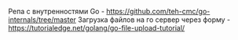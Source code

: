 Репа с внутренностями Go - https://github.com/teh-cmc/go-internals/tree/master
Загрузка файлов на го сервер через форму - https://tutorialedge.net/golang/go-file-upload-tutorial/